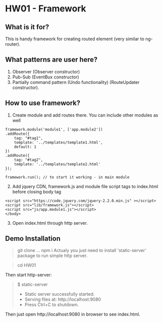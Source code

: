 # HW01 - Framework

## What is it for?
This is handy framework for creating routed element (very similar to ng-router).

## What patterns are user here?
1. Observer (Observer constructor)
2. Pub-Sub (EventBux constructor)
3. Partially command pattern (Undo functionality) (RouteUpdater constructor).

## How to use framework?
1. Create module and add routes there. You can include other modules as well
```
framework.module('module1', ['app.module2'])
.addRoute({
	tag: "#tag1",
	template: '../templates/template1.html',
	default: 1
})
.addRoute({
	tag: "#tag2",
	template: '../templates/template2.html'
});

framework.run(); // to start it working - in main module

```
2. Add jquery CDN, framework.js and module file script tags to index.html before closing body tag
```
<script src="https://code.jquery.com/jquery-2.2.0.min.js" ></script>
<script src="lib/framework.js"></script>	
<script src="js/app.module1.js"></script>	
</body>
```

3. Open index.html through http server.

## Demo Installation
> git clone ...
> npm i 
Actualy you just need to install 'static-server' package to run simple http server.

> cd HW01

Then start http-server:
>$ static-server
>* Static server successfully started.
>* Serving files at: http://localhost:9080
>* Press Ctrl+C to shutdown.

Then just open http://localhost:9080 in browser to see index.html.